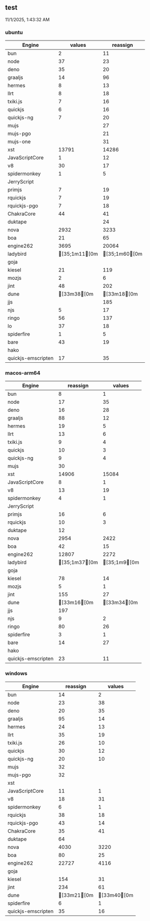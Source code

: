 
## test
11/1/2025, 1:43:32 AM

### ubuntu
| Engine | values | reassign |
| --- | --- | --- |
| bun | 2 | 11 |
| node | 37 | 23 |
| deno | 35 | 20 |
| graaljs | 14 | 96 |
| hermes | 8 | 13 |
| llrt | 8 | 18 |
| txiki.js | 7 | 16 |
| quickjs | 6 | 16 |
| quickjs-ng | 7 | 20 |
| mujs |  | 27 |
| mujs-pgo |  | 21 |
| mujs-one |  | 31 |
| xst | 13791 | 14286 |
| JavaScriptCore | 1 | 12 |
| v8 | 30 | 17 |
| spidermonkey | 1 | 5 |
| JerryScript |  |  |
| primjs | 7 | 19 |
| rquickjs | 7 | 19 |
| rquickjs-pgo | 7 | 18 |
| ChakraCore | 44 | 41 |
| duktape |  | 24 |
| nova | 2932 | 3233 |
| boa | 21 | 65 |
| engine262 | 3695 | 20064 |
| ladybird | [35;1m11[0m | [35;1m60[0m |
| goja |  |  |
| kiesel | 21 | 119 |
| mozjs | 2 | 6 |
| jint | 48 | 202 |
| dune | [33m38[0m | [33m18[0m |
| jjs |  | 185 |
| njs | 5 | 17 |
| ringo | 56 | 137 |
| lo | 37 | 18 |
| spiderfire | 1 | 5 |
| bare | 43 | 19 |
| hako |  |  |
| quickjs-emscripten | 17 | 35 |
### macos-arm64
| Engine | reassign | values |
| --- | --- | --- |
| bun | 8 | 1 |
| node | 17 | 35 |
| deno | 16 | 28 |
| graaljs | 88 | 12 |
| hermes | 19 | 5 |
| llrt | 13 | 6 |
| txiki.js | 9 | 4 |
| quickjs | 10 | 3 |
| quickjs-ng | 9 | 4 |
| mujs | 30 |  |
| xst | 14906 | 15084 |
| JavaScriptCore | 8 | 1 |
| v8 | 13 | 19 |
| spidermonkey | 4 | 1 |
| JerryScript |  |  |
| primjs | 16 | 6 |
| rquickjs | 10 | 3 |
| duktape | 12 |  |
| nova | 2954 | 2422 |
| boa | 42 | 15 |
| engine262 | 12807 | 2272 |
| ladybird | [35;1m37[0m | [35;1m9[0m |
| goja |  |  |
| kiesel | 78 | 14 |
| mozjs | 5 | 1 |
| jint | 155 | 27 |
| dune | [33m16[0m | [33m34[0m |
| jjs | 197 |  |
| njs | 9 | 2 |
| ringo | 80 | 26 |
| spiderfire | 3 | 1 |
| bare | 14 | 27 |
| hako |  |  |
| quickjs-emscripten | 23 | 11 |
### windows
| Engine | reassign | values |
| --- | --- | --- |
| bun | 14 | 2 |
| node | 23 | 38 |
| deno | 20 | 35 |
| graaljs | 95 | 14 |
| hermes | 24 | 13 |
| llrt | 35 | 19 |
| txiki.js | 26 | 10 |
| quickjs | 30 | 12 |
| quickjs-ng | 20 | 10 |
| mujs | 32 |  |
| mujs-pgo | 32 |  |
| xst |  |  |
| JavaScriptCore | 11 | 1 |
| v8 | 18 | 31 |
| spidermonkey | 6 | 1 |
| rquickjs | 38 | 18 |
| rquickjs-pgo | 43 | 14 |
| ChakraCore | 35 | 41 |
| duktape | 64 |  |
| nova | 4030 | 3220 |
| boa | 80 | 25 |
| engine262 | 22727 | 4116 |
| goja |  |  |
| kiesel | 154 | 31 |
| jint | 234 | 61 |
| dune | [33m21[0m | [33m40[0m |
| spiderfire | 6 | 1 |
| quickjs-emscripten | 35 | 16 |
